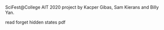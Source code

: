 SciFest@College AIT 2020 project by Kacper Gibas, Sam Kierans and Billy Yan.


read forget hidden states pdf
